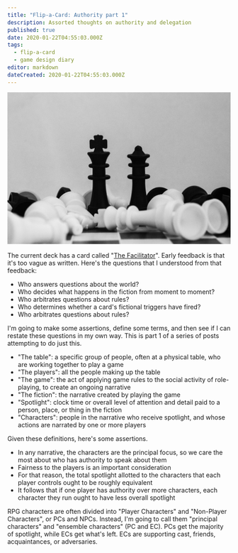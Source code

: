 ```yaml
---
title: "Flip-a-Card: Authority part 1"
description: Assorted thoughts on authority and delegation
published: true
date: 2020-01-22T04:55:03.000Z
tags:
  - flip-a-card
  - game design diary
editor: markdown
dateCreated: 2020-01-22T04:55:03.000Z
---
```


![Featured Image](flip-a-card-authority-part-1.jpg)

The current deck has a card called "[The Facilitator](https://astralfrontier.github.io/flip-a-card/cards/the-facilitator)". Early feedback is that it's too vague as written. Here's the questions that I understood from that feedback:

* Who answers questions about the world?
* Who decides what happens in the fiction from moment to moment?
* Who arbitrates questions about rules?
* Who determines whether a card's fictional triggers have fired?
* Who arbitrates questions about rules?

I'm going to make some assertions, define some terms, and then see if I can restate these questions in my own way. This is part 1 of a series of posts attempting to do just this.

* "The table": a specific group of people, often at a physical table, who are working together to play a game
* "The players": all the people making up the table
* "The game": the act of applying game rules to the social activity of role-playing, to create an ongoing narrative
* "The fiction": the narrative created by playing the game
* "Spotlight": clock time or overall level of attention and detail paid to a person, place, or thing in the fiction
* "Characters": people in the narrative who receive spotlight, and whose actions are narrated by one or more players

Given these definitions, here's some assertions.

* In any narrative, the characters are the principal focus, so we care the most about who has authority to speak about them
* Fairness to the players is an important consideration
* For that reason, the total spotlight allotted to the characters that each player controls ought to be roughly equivalent
* It follows that if one player has authority over more characters, each character they run ought to have less overall spotlight

RPG characters are often divided into "Player Characters" and "Non-Player Characters", or PCs and NPCs. Instead, I'm going to call them "principal characters" and "ensemble characters" (PC and EC). PCs get the majority of spotlight, while ECs get what's left. ECs are supporting cast, friends, acquaintances, or adversaries.


    